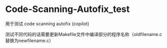 # Code-Scanning-Autofix_test
用于测试 code scanning autofix (copilot)

测试不同代码的话需要更新Makefile文件中编译部分的程序名称（oldfilename.c替换为newfilename.c）
